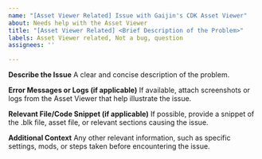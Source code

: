 ```yaml
---
name: "[Asset Viewer Related] Issue with Gaijin's CDK Asset Viewer"
about: Needs help with the Asset Viewer
title: "[Asset Viewer Related] <Brief Description of the Problem>"
labels: Asset Viewer related, Not a bug, question
assignees: ''

---
```


**Describe the Issue**
A clear and concise description of the problem.

**Error Messages or Logs (if applicable)**
If available, attach screenshots or logs from the Asset Viewer that help illustrate the issue.

**Relevant File/Code Snippet (if applicable)**
If possible, provide a snippet of the .blk file, asset file, or relevant sections causing the issue.

**Additional Context**
Any other relevant information, such as specific settings, mods, or steps taken before encountering the issue.
